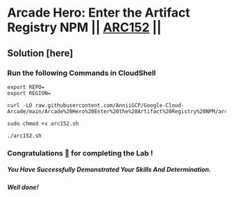 # Arcade Hero: Enter the Artifact Registry NPM || [ARC152](https://www.cloudskillsboost.google/focuses/89731?parent=catalog) ||

## Solution [here] 

### Run the following Commands in CloudShell

```
export REPO=
export REGION=
```
```
curl -LO raw.githubusercontent.com/AnniiGCP/Google-Cloud-Arcade/main/Arcade%20Hero%20Enter%20the%20Artifact%20Registry%20NPM/arc152.sh

sudo chmod +x arc152.sh

./arc152.sh
```

### Congratulations 🎉 for completing the Lab !

##### *You Have Successfully Demonstrated Your Skills And Determination.*

#### *Well done!*

 

 

